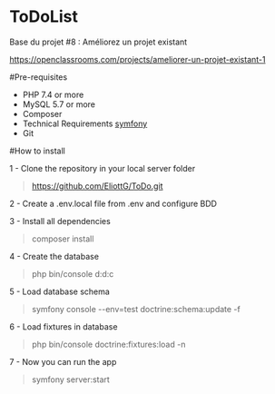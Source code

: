 ToDoList
========

Base du projet #8 : Améliorez un projet existant

https://openclassrooms.com/projects/ameliorer-un-projet-existant-1

#Pre-requisites
 - PHP 7.4 or more
 - MySQL 5.7 or more
 - Composer
 - Technical Requirements <a target="_blank" href="https://symfony.com/doc/current/setup.html#technical-requirements">symfony</a>
 - Git

#How to install

1 - Clone the repository in your local server folder
> https://github.com/EliottG/ToDo.git

2 - Create a .env.local file from .env and configure BDD

3 - Install all dependencies
> composer install

4 - Create the database
> php bin/console d:d:c

5 - Load database schema
> symfony console  --env=test doctrine:schema:update -f

6 - Load fixtures in database
> php bin/console doctrine:fixtures:load -n

7 - Now you can run the app
> symfony server:start


